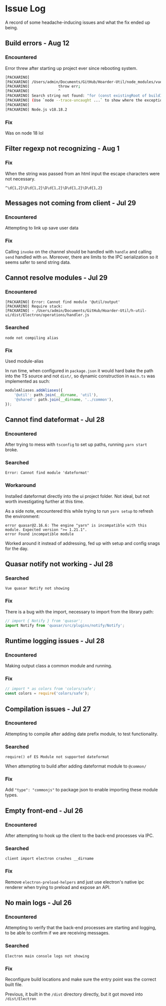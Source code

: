 # Issue Log

A record of some headache-inducing issues and what the fix ended up being.

## Build errors - Aug 12

### Encountered

Error threw after starting up project ever since rebooting system.

```bash
[PACKARINO]
[PACKARINO] /Users/admin/Documents/GitHub/Hoarder-Util/node_modules/vue-tsc/bin/vue-tsc.js:68
[PACKARINO] 			throw err;
[PACKARINO] 			^
[PACKARINO] Search string not found: "for (const existingRoot of buildInfoVersionMap.roots) {"
[PACKARINO] (Use `node --trace-uncaught ...` to show where the exception was thrown)
[PACKARINO]
[PACKARINO] Node.js v18.18.2
```

### Fix

Was on node 18 lol

## Filter regexp not recognizing - Aug 1

### Fix

When the string was passed from an html input the escape characters were not necessary.

```regexp
^\d{1,2}\D\d{1,2}\D\d{1,2}\D\d{1,2}\D\d{1,2}
```

## Messages not coming from client - Jul 29

### Encountered

Attempting to link up save user data

### Fix

Calling `invoke` on the channel should be handled with `handle` and calling `send` handled with `on`. Moreover, there are limits to the IPC serialization so it seems safer to send string data.

## Cannot resolve modules - Jul 29

### Encountered

```
[PACKARINO] Error: Cannot find module '@util/output'
[PACKARINO] Require stack:
[PACKARINO] - /Users/admin/Documents/GitHub/Hoarder-Util/h-util-ui/dist/Electron/operations/handler.js
```

### Searched

```
node not compiling alias
```

### Fix

Used module-alias

In run time, when configured in `package.json` it would hard bake the path into the TS source and not `dist/`, so dynamic construction in `main.ts` was implemented as such:

```ts
moduleAliases.addAliases({
    '@util': path.join(__dirname, 'util'),
    '@shared': path.join(__dirname, '../common'),
});
```

## Cannot find dateformat - Jul 28

### Encountered

After trying to mess with `tsconfig` to set up paths, running `yarn start` broke.

### Searched

```
Error: Cannot find module 'dateformat'
```

### Workaround

Installed dateformat directly into the ui project folder. Not ideal, but not worth investigating further at this time.

As a side note, encountered this while trying to run `yarn setup` to refresh the environment:

```
error quasar@2.16.6: The engine "yarn" is incompatible with this module. Expected version ">= 1.21.1".
error Found incompatible module
```

Worked around it instead of addressing, fed up with setup and config snags for the day.

## Quasar notify not working - Jul 28

### Searched

```
Vue quasar Notify not showing
```

### Fix

There is a bug with the import, necessary to import from the library path:

```ts
// import { Notify } from 'quasar';
import Notify from 'quasar/src/plugins/notify/Notify';
```

## Runtime logging issues - Jul 28

### Encountered

Making output class a common module and running.

### Fix

```ts
// import * as colors from 'colors/safe';
const colors = require('colors/safe');
```

## Compilation issues - Jul 27

### Encountered

Attempting to compile after adding date prefix module, to test functionality.

### Searched

```
require() of ES Module not supported dateformat
```

When attempting to build after adding dateformat module to `@common/`

### Fix

Add `"type": "commonjs"` to package json to enable importing these module types.

## Empty front-end - Jul 26

### Encountered

After attempting to hook up the client to the back-end processes via IPC.

### Searched

```
client import electron crashes __dirname
```

### Fix

Remove `electron-preload-helpers` and just use electron's native ipc renderer when trying to preload and expose an API.

## No main logs - Jul 26

### Encountered

Attempting to verify that the back-end processes are starting and logging, to be able to confirm if we are receiving messages.

### Searched

```
Electron main console logs not showing
```

### Fix

Reconfigure build locations and make sure the entry point was the correct built file.

Previous, it built in the `/dist` directory directly, but it got moved into `/dist/Electron` 
